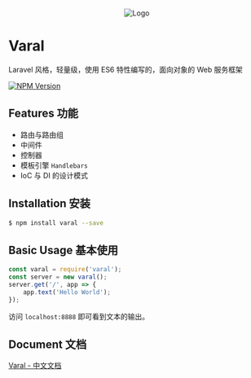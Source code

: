 <br>

<p align="center">
<img src="http://www.pty.ink/varal-400.png" alt="Logo">
</p>

# Varal

Laravel 风格，轻量级，使用 ES6 特性编写的，面向对象的 Web 服务框架

[![NPM Version][npm-image]][npm-url]

[npm-image]: https://img.shields.io/npm/v/varal.svg
[npm-url]: https://npmjs.org/package/varal

## Features 功能

* 路由与路由组
* 中间件
* 控制器
* 模板引擎 `Handlebars`
* IoC 与 DI 的设计模式

## Installation 安装

```bash
$ npm install varal --save
```

## Basic Usage 基本使用

```javascript
const varal = require('varal');
const server = new varal();
server.get('/', app => {
    app.text('Hello World');
});
```
访问 `localhost:8888` 即可看到文本的输出。

## Document 文档

[Varal - 中文文档](http://d.varal.pty.ink)